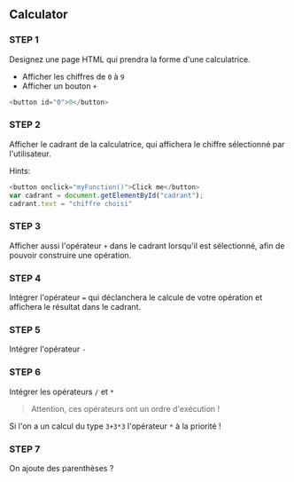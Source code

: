 ## Calculator

### STEP 1

Designez une page HTML qui prendra la forme d'une calculatrice. 
- Afficher les chiffres de `0` à `9`
- Afficher un bouton `+`

```javascript
<button id="0">0</button>
```

### STEP 2

Afficher le cadrant de la calculatrice, qui affichera le chiffre sélectionné par l'utilisateur.

Hints:

```javascript
<button onclick="myFunction()">Click me</button>
var cadrant = document.getElementById("cadrant");
cadrant.text = "chiffre choisi"
```

### STEP 3

Afficher aussi l'opérateur `+` dans le cadrant lorsqu'il est sélectionné, afin de pouvoir construire une opération.

### STEP 4

Intégrer l'opérateur `=` qui déclanchera le calcule de votre opération et affichera le résultat dans le cadrant.

### STEP 5

Intégrer l'opérateur `-`

### STEP 6

Intégrer les opérateurs `/` et `*`

> Attention, ces opérateurs ont un ordre d'exécution !

Si l'on a un calcul du type `3+3*3` l'opérateur `*` à la priorité !

### STEP 7

On ajoute des parenthèses ?